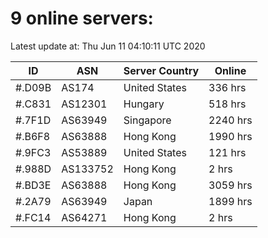 # 9 online servers:

Latest update at: Thu Jun 11 04:10:11 UTC 2020

| ID | ASN | Server Country | Online |
| -- | --- | -------------- | ------ |
| #.D09B | AS174 | United States | 336 hrs |
| #.C831 | AS12301 | Hungary | 518 hrs |
| #.7F1D | AS63949 | Singapore | 2240 hrs |
| #.B6F8 | AS63888 | Hong Kong | 1990 hrs |
| #.9FC3 | AS53889 | United States | 121 hrs |
| #.988D | AS133752 | Hong Kong | 2 hrs |
| #.BD3E | AS63888 | Hong Kong | 3059 hrs |
| #.2A79 | AS63949 | Japan | 1899 hrs |
| #.FC14 | AS64271 | Hong Kong | 2 hrs |

